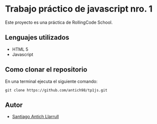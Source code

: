 # Trabajo práctico de javascript nro. 1
Este proyecto es una práctica de RollingCode School. 
## Lenguajes utilizados
- HTML 5 
- Javascript
## Como clonar el repositorio
En una terminal ejecuta el siguiente comando:
```
git clone https://github.com/antich98/tp1js.git
```
## Autor
- [Santiago Antich Llarrull](https://github.com/antich98) 

